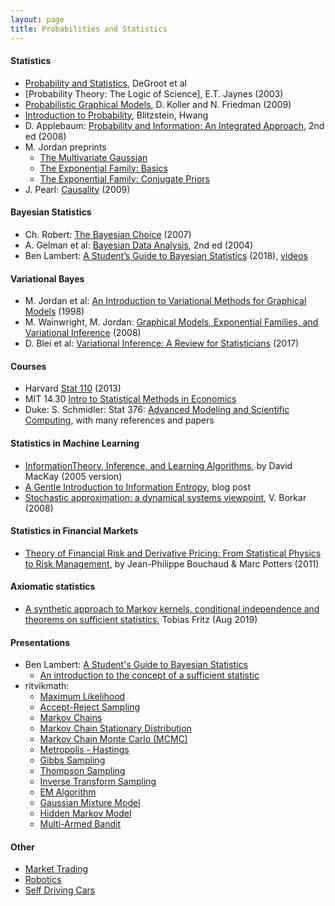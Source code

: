 ```yaml
---
layout: page
title: Probabilities and Statistics
---
```


#### Statistics
* [Probability and Statistics](http://professor.ufabc.edu.br/~nelson.faustino/Ensino/IPE2016/Livros/Morris%20H%20DeGroot_%20Mark%20J%20Schervish-Probability%20and%20statistics-Pearson%20Education%20%20(2012)%20(1).pdf), DeGroot et al
* [Probability Theory: The Logic of Science], E.T. Jaynes (2003)
* [Probabilistic Graphical Models](https://www.amazon.com/Probabilistic-Graphical-Models-Principles-Computation/dp/0262013193), D. Koller and N. Friedman (2009)
* [Introduction to Probability](https://www.amazon.com/Introduction-Probability-Chapman-Statistical-Science/dp/1138369918/), Blitzstein, Hwang
* D. Applebaum: [Probability and Information: An Integrated Approach](https://www.amazon.com/Probability-Information-Integrated-David-Applebaum/dp/0521899044), 2nd ed (2008)
* M. Jordan preprints
  * [The Multivariate Gaussian](https://people.eecs.berkeley.edu/~jordan/courses/260-spring10/other-readings/chapter13.pdf)
  * [The Exponential Family: Basics](https://people.eecs.berkeley.edu/~jordan/courses/260-spring10/other-readings/chapter8.pdf)
  * [The Exponential Family: Conjugate Priors](https://people.eecs.berkeley.edu/~jordan/courses/260-spring10/other-readings/chapter9.pdf)
 * J. Pearl: [Causality](http://bayes.cs.ucla.edu/BOOK-2K/) (2009)

#### Bayesian Statistics
* Ch. Robert: [The Bayesian Choice](https://www.amazon.com/Bayesian-Choice-Decision-Theoretic-Computational-Implementation/dp/0387715983) (2007)
* A. Gelman et al: [Bayesian Data Analysis](https://www.amazon.com/Bayesian-Analysis-Chapman-Statistical-Science/dp/1439840954), 2nd ed (2004)
* Ben Lambert: [A Student’s Guide to Bayesian Statistics](https://www.amazon.co.uk/gp/product/1473916364) (2018), [videos](https://study.sagepub.com/lambert)


#### Variational Bayes
* M. Jordan et al: [An Introduction to Variational Methods for Graphical Models](https://www.cs.cmu.edu/~tom/10-702/zoubin-varintro.pdf) (1998)
* M. Wainwright, M. Jordan: [Graphical Models, Exponential Families, and Variational Inference](https://people.eecs.berkeley.edu/~wainwrig/Papers/WaiJor08_FTML.pdf) (2008)
* D. Blei et al: [Variational Inference: A Review for Statisticians](https://arxiv.org/abs/1601.00670) (2017)

#### Courses
* Harvard [Stat 110](https://projects.iq.harvard.edu/stat110/home) (2013)
* MIT 14.30 [Intro to Statistical Methods in Economics](https://ocw.mit.edu/courses/economics/14-30-introduction-to-statistical-method-in-economics-spring-2006/)
* Duke: S. Schmidler: Stat 376: [Advanced Modeling and Scientific Computing](http://www2.stat.duke.edu/~scs/Courses/Stat376/), with many references and papers

#### Statistics in Machine Learning
* [InformationTheory, Inference, and Learning Algorithms](https://www.inference.org.uk/itprnn/book.pdf), by David MacKay (2005 version)
* [A Gentle Introduction to Information Entropy](https://machinelearningmastery.com/what-is-information-entropy/), blog post
* [Stochastic approximation: a dynamical systems viewpoint](https://www.amazon.com/Stochastic-Approximation-Dynamical-Systems-Viewpoint/dp/0521515920), V. Borkar (2008)

#### Statistics in Financial Markets
* <a href="https://www.amazon.com/Theory-Financial-Risk-Derivative-Pricing/dp/0521263360/ref=sr_1_1?keywords=Theory+of+Financial+Risk+and+Derivative+Pricing&qid=1578282931&s=books&sr=1-1">Theory of Financial Risk and Derivative Pricing: From Statistical Physics to Risk Management</a>, by Jean-Philippe Bouchaud & Marc Potters (2011)

#### Axiomatic statistics
* [A synthetic approach to Markov kernels, conditional independence and theorems on sufficient statistics](https://arxiv.org/abs/1908.07021), Tobias Fritz (Aug 2019)

#### Presentations
* Ben Lambert: [A Student's Guide to Bayesian Statistics](https://www.youtube.com/playlist?list=PLwJRxp3blEvZ8AKMXOy0fc0cqT61GsKCG)
  * [An introduction to the concept of a sufficient statistic](https://www.youtube.com/watch?v=5j4E2FRR384)
* ritvikmath:
  * [Maximum Likelihood](https://www.youtube.com/watch?v=VOIhswqFWVc&list=RDCMUCUcpVoi5KkJmnE3bvEhHR0Q&index=3)
  * [Accept-Reject Sampling](https://www.youtube.com/watch?v=OXDqjdVVePY)
  * [Markov Chains](https://www.youtube.com/watch?v=prZMpThbU3E&list=RDCMUCUcpVoi5KkJmnE3bvEhHR0Q&index=18)
  * [Markov Chain Stationary Distribution](https://www.youtube.com/watch?v=4sXiCxZDrTU&list=PLvcbYUQ5t0UH2MS_B6maLNJhK0jNyPJUY&index=49)
  * [Markov Chain Monte Carlo (MCMC)](https://www.youtube.com/watch?v=yApmR-c_hKU&list=PLvcbYUQ5t0UEkf2NUEo7XSsyVTyeEk3Gq&index=3)
  * [Metropolis - Hastings](https://www.youtube.com/watch?v=yCv2N7wGDCw&list=PLvcbYUQ5t0UEkf2NUEo7XSsyVTyeEk3Gq&index=4)
  * [Gibbs Sampling](https://www.youtube.com/watch?v=7LB1VHp4tLE&list=PLvcbYUQ5t0UEkf2NUEo7XSsyVTyeEk3Gq&index=7)
  * [Thompson Sampling](https://www.youtube.com/watch?v=Zgwfw3bzSmQ&list=PLvcbYUQ5t0UEkf2NUEo7XSsyVTyeEk3Gq&index=11)
  * [Inverse Transform Sampling](https://www.youtube.com/watch?v=9ixzzPQWuAY&list=RDCMUCUcpVoi5KkJmnE3bvEhHR0Q&index=33)
  * [EM Algorithm](https://www.youtube.com/watch?v=xy96ArOpntA)
  * [Gaussian Mixture Model](https://www.youtube.com/watch?v=EWd1xRkyEog)
  * [Hidden Markov Model](https://www.youtube.com/watch?v=fX5bYmnHqqE&list=RDCMUCUcpVoi5KkJmnE3bvEhHR0Q&index=5)
  * [Multi-Armed Bandit](https://www.youtube.com/watch?v=e3L4VocZnnQ&list=PLvcbYUQ5t0UH2MS_B6maLNJhK0jNyPJUY&index=65)

#### Other
* [Market Trading](/market_trading)
* [Robotics](/robotics)
* [Self Driving Cars](/self_driving_cars)
